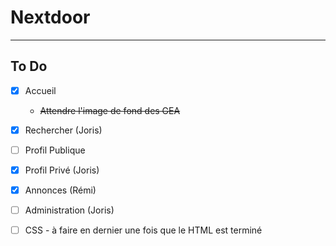 # Nextdoor
***
## To Do  
- [x] Accueil
  - ~~Attendre l'image de fond des GEA~~

- [x] Rechercher (Joris)

- [ ] Profil Publique

- [x] Profil Privé (Joris)

- [x] Annonces (Rémi)

- [ ] Administration (Joris)

- [ ] CSS - à faire en dernier une fois que le HTML est terminé
